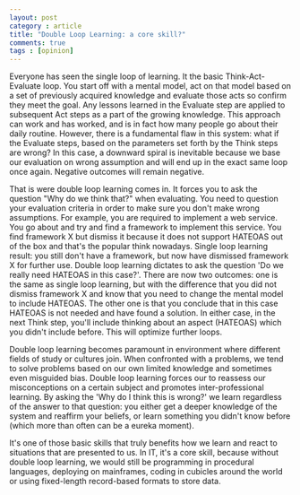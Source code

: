 ```yaml
---
layout: post
category : article
title: "Double Loop Learning: a core skill?"
comments: true
tags : [opinion]
---
```


Everyone has seen the single loop of learning. It the basic Think-Act-Evaluate loop. You start off with a mental model, act on that model based on a set of previously acquired knowledge and evaluate those acts so confirm they meet the goal. Any lessons learned in the Evaluate step are applied to subsequent Act steps as a part of the growing knowledge. This approach can work and has worked, and is in fact how many people go about their daily routine. However, there is a fundamental flaw in this system: what if the Evaluate steps, based on the parameters set forth by the Think steps are wrong? In this case, a downward spiral is inevitable because we base our evaluation on wrong assumption and will end up in the exact same loop once again. Negative outcomes will remain negative.

That is were double loop learning comes in. It forces you to ask the question "Why do we think that?" when evaluating. You need to question your evaluation criteria in order to make sure you don't make wrong assumptions. For example, you are required to implement a web service. You go about and try and find a framework to implement this service. You find framework X but dismiss it because it does not support HATEOAS out of the box and that's the popular think nowadays. Single loop learning result: you still don't have a framework, but now have dismissed framework X for further use. Double loop learning dictates to ask the question 'Do we really need HATEOAS in this case?'. There are now two outcomes: one is the same as single loop learning, but with the difference that you did not dismiss framework X and know that you need to change the mental model to include HATEOAS. The other one is that you conclude that in this case HATEOAS is not needed and have found a solution. In either case, in the next Think step, you'll include thinking about an aspect (HATEOAS) which you didn't include before. This will optimize further loops.

Double loop learning becomes paramount in environment where different fields of study or cultures join. When confronted with a problems, we tend to solve problems based on our own limited knowledge and sometimes even misguided bias. Double loop learning forces our to reassess our misconceptions on a certain subject and promotes inter-professional learning. By asking the 'Why do I think this is wrong?' we learn regardless of the answer to that question: you either get a deeper knowledge of the system and reaffirm your beliefs, or learn something you didn't know before (which more than often can be a eureka moment).

It's one of those basic skills that truly benefits how we learn and react to situations that are presented to us. In IT, it's a core skill, because without double loop learning, we would still be programming in procedural languages, deploying on mainframes, coding in cubicles around the world or using fixed-length record-based formats to store data.
